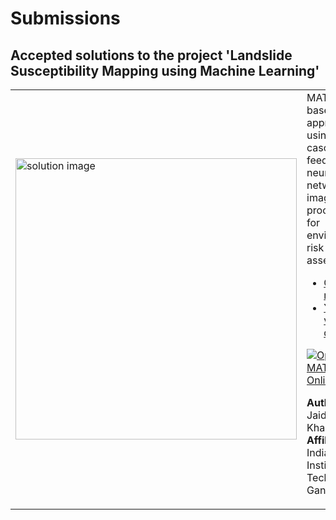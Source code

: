 # Submissions

## Accepted solutions to the project 'Landslide Susceptibility Mapping using Machine Learning'
<table>
<tr class="odd">
<td width ="500">
<img src="https://www.mathworks.com/academia/student-challenge/sustainability-and-renewable-energy-challenge-2023/winners/_jcr_content/mainParsys/band_copy_copy/mainParsys/columns_1843625120/b628d06e-9918-4345-b42c-0991d0403fe9/image_copy.adapt.full.medium.png/1707281609355.png" alt="solution image" width="450"/>
</td>
<td width ="500">
MATLAB-based approach using  cascade feedforward neural network and image processing for environmental risk assessment"<br>
<ul>
<li><a href="https://github.com/JaidevSK/Landslide-Susceptibility-Mapping-using-Machine-Learning-MATLAB-Excellence-in-Innovation-Project/">GitHub repository</a></li>
<li><a href="https://www.youtube.com/watch?v=fkEds4x_Jz8">YouTube video demo</a></li></ul>

[![Open in MATLAB Online](https://www.mathworks.com/images/responsive/global/open-in-matlab-online.svg)](https://matlab.mathworks.com/open/github/v1?repo=JaidevSK/Landslide-Susceptibility-Mapping-using-Machine-Learning-MATLAB-Excellence-in-Innovation-Project)

**Author:** Jaidev Khalane</br>
**Affiliation** Indian Institute of Technology Gandhinagar
</td>
</tr>
</table>
